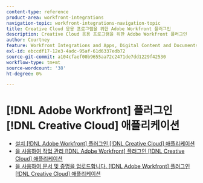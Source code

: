 ```yaml
---
content-type: reference
product-area: workfront-integrations
navigation-topic: workfront-integrations-navigation-topic
title: Creative Cloud 응용 프로그램을 위한 Adobe Workfront 플러그인
description: Creative Cloud 응용 프로그램을 위한 Adobe Workfront 플러그인
author: Courtney
feature: Workfront Integrations and Apps, Digital Content and Documents
exl-id: ebccdf17-12e3-4adc-95af-61d6337edb72
source-git-commit: a104cfaef00b9655aa72c2471de7dd1229f42530
workflow-type: tm+mt
source-wordcount: '38'
ht-degree: 0%

---
```



# [!DNL Adobe Workfront] 플러그인 [!DNL Creative Cloud] 애플리케이션

* [설치 [!DNL Adobe Workfront] 플러그인 [!DNL Creative Cloud] 애플리케이션](/help/quicksilver/workfront-integrations-and-apps/adobe-workfront-for-creative-cloud/wf-cc-install-toc.md)
* [을 사용하여 작업 관리 [!DNL Adobe Workfront] 플러그인 [!DNL Creative Cloud] 애플리케이션](/help/quicksilver/workfront-integrations-and-apps/adobe-workfront-for-creative-cloud/wf-cc-manage-work-toc.md)
* [을 사용하여 문서 및 증명을 업로드합니다. [!DNL Adobe Workfront] 플러그인 [!DNL Creative Cloud] 애플리케이션](/help/quicksilver/workfront-integrations-and-apps/adobe-workfront-for-creative-cloud/wf-cc-docs-proofs-toc.md)
